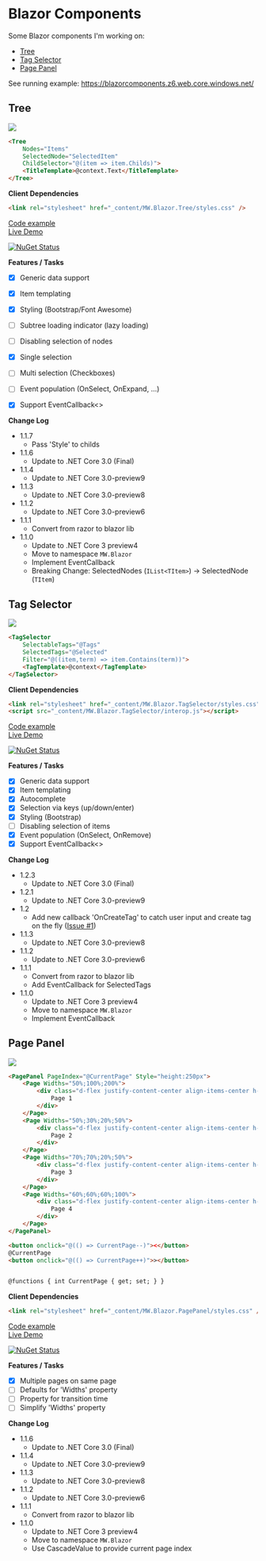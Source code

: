 # Blazor Components

Some Blazor components I'm working on:
- [Tree](#tree)
- [Tag Selector](#tagselector)
- [Page Panel](#pagepanel)

<!--![Build status](https://hdsonix.visualstudio.com/Blazor%20Components/_apis/build/status/Blazor%20Components-ASP.NET%20Core-CI)-->


See running example: https://blazorcomponents.z6.web.core.windows.net/

## <a name="tree"></a>Tree

![](https://raw.githubusercontent.com/mwinkler/Blazor.Components/master/doc/tree.png)

```html
<Tree 
    Nodes="Items" 
    SelectedNode="SelectedItem" 
    ChildSelector="@(item => item.Childs)">
    <TitleTemplate>@context.Text</TitleTemplate>
</Tree>
```

**Client Dependencies**
```html
<link rel="stylesheet" href="_content/MW.Blazor.Tree/styles.css" />
```

[Code example](https://github.com/mwinkler/Blazor.Components/blob/master/example/ComponentsDemo/TreeSample.razor)  
[Live Demo](https://blazorcomponents.z6.web.core.windows.net)  

[![NuGet Status](https://img.shields.io/nuget/v/MW.Blazor.Tree.svg?style=flat&max-age=86400)](https://www.nuget.org/packages/MW.Blazor.Tree/)


**Features / Tasks**
- [x] Generic data support
- [x] Item templating
- [x] Styling (Bootstrap/Font Awesome)
- [ ] Subtree loading indicator (lazy loading)
- [ ] Disabling selection of nodes
- [x] Single selection
- [ ] Multi selection (Checkboxes)
- [ ] Event population (OnSelect, OnExpand, ...)
- [x] Support EventCallback<>


**Change Log**
- 1.1.7
  - Pass 'Style' to childs
- 1.1.6
  - Update to .NET Core 3.0 (Final)
- 1.1.4
  - Update to .NET Core 3.0-preview9
- 1.1.3
  - Update to .NET Core 3.0-preview8
- 1.1.2
  - Update to .NET Core 3.0-preview6
- 1.1.1
  - Convert from razor to blazor lib
- 1.1.0
  - Update to .NET Core 3 preview4
  - Move to namespace ```MW.Blazor```
  - Implement EventCallback
  - Breaking Change: SelectedNodes (```IList<TItem>```) -> SelectedNode (```TItem```)

## <a name="tagselector"></a>Tag Selector

![](https://raw.githubusercontent.com/mwinkler/Blazor.Components/master/doc/tag-selector.gif)

```html
<TagSelector 
    SelectableTags="@Tags" 
    SelectedTags="@Selected" 
    Filter="@((item,term) => item.Contains(term))">
    <TagTemplate>@context</TagTemplate>
</TagSelector>
```
**Client Dependencies**
```html
<link rel="stylesheet" href="_content/MW.Blazor.TagSelector/styles.css" />
<script src="_content/MW.Blazor.TagSelector/interop.js"></script>
```
[Code example](https://github.com/mwinkler/Blazor.Components/blob/master/example/ComponentsDemo/TagSelectorSample.razor)  
[Live Demo](https://blazorcomponents.z6.web.core.windows.net)  

[![NuGet Status](https://img.shields.io/nuget/v/MW.Blazor.TagSelector.svg?style=flat&max-age=86400)](https://www.nuget.org/packages/MW.Blazor.TagSelector/)

**Features / Tasks**
- [x] Generic data support
- [x] Item templating
- [x] Autocomplete
- [x] Selection via keys (up/down/enter)
- [x] Styling (Bootstrap)
- [ ] Disabling selection of items
- [x] Event population (OnSelect, OnRemove)
- [x] Support EventCallback<>

**Change Log**
- 1.2.3
  - Update to .NET Core 3.0 (Final)
- 1.2.1
  - Update to .NET Core 3.0-preview9
- 1.2
  - Add new callback 'OnCreateTag' to catch user input and create tag on the fly ([Issue #1](https://github.com/mwinkler/Blazor.Components/issues/1))
- 1.1.3
  - Update to .NET Core 3.0-preview8
- 1.1.2
  - Update to .NET Core 3.0-preview6
- 1.1.1
  - Convert from razor to blazor lib
  - Add EventCallback for SelectedTags
- 1.1.0
  - Update to .NET Core 3 preview4
  - Move to namespace ```MW.Blazor```
  - Implement EventCallback

## <a name="pagepanel"></a>Page Panel

![](https://raw.githubusercontent.com/mwinkler/Blazor.Components/master/doc/page-panel.gif)

```html
<PagePanel PageIndex="@CurrentPage" Style="height:250px">
    <Page Widths="50%;100%;200%">
        <div class="d-flex justify-content-center align-items-center h-100 text-white h4" style="background:#00ff90">
            Page 1
        </div>
    </Page>
    <Page Widths="50%;30%;20%;50%">
        <div class="d-flex justify-content-center align-items-center h-100 text-white h4" style="background:#1596c7">
            Page 2
        </div>
    </Page>
    <Page Widths="70%;70%;20%;50%">
        <div class="d-flex justify-content-center align-items-center h-100 text-white h4" style="background:#b823be">
            Page 3
        </div>
    </Page>
    <Page Widths="60%;60%;60%;100%">
        <div class="d-flex justify-content-center align-items-center h-100 text-white h4" style="background:#ff6a00">
            Page 4
        </div>
    </Page>
</PagePanel>

<button onclick="@(() => CurrentPage--)"><</button>
@CurrentPage
<button onclick="@(() => CurrentPage++)">></button>


@functions { int CurrentPage { get; set; } }
```

**Client Dependencies**
```html
<link rel="stylesheet" href="_content/MW.Blazor.PagePanel/styles.css" />
```
[Code example](https://github.com/mwinkler/Blazor.Components/blob/master/example/ComponentsDemo/PagePanelSample.razor)  
[Live Demo](https://blazorcomponents.z6.web.core.windows.net)  

[![NuGet Status](https://img.shields.io/nuget/v/MW.Blazor.PagePanel.svg?style=flat&max-age=86400)](https://www.nuget.org/packages/MW.Blazor.PagePanel/)

**Features / Tasks**
- [x] Multiple pages on same page
- [ ] Defaults for 'Widths' property
- [ ] Property for transition time
- [ ] Simplify 'Widths' property

**Change Log**
- 1.1.6
  - Update to .NET Core 3.0 (Final)
- 1.1.4
  - Update to .NET Core 3.0-preview9
- 1.1.3
  - Update to .NET Core 3.0-preview8
- 1.1.2
  - Update to .NET Core 3.0-preview6
- 1.1.1
  - Convert from razor to blazor lib
- 1.1.0
  - Update to .NET Core 3 preview4
  - Move to namespace ```MW.Blazor```
  - Use CascadeValue to provide current page index
